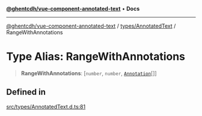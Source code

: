 [**@ghentcdh/vue-component-annotated-text**](../../../README.md) • **Docs**

***

[@ghentcdh/vue-component-annotated-text](../../../modules.md) / [types/AnnotatedText](../README.md) / RangeWithAnnotations

# Type Alias: RangeWithAnnotations

> **RangeWithAnnotations**: [`number`, `number`, [`Annotation`](../../Annotation/interfaces/Annotation.md)[]]

## Defined in

[src/types/AnnotatedText.d.ts:81](https://github.com/GhentCDH/vue_component_annotated_text/blob/bbd5dc841c855a8533eb4b63ec1d23dd4ebf9e1d/src/types/AnnotatedText.d.ts#L81)
